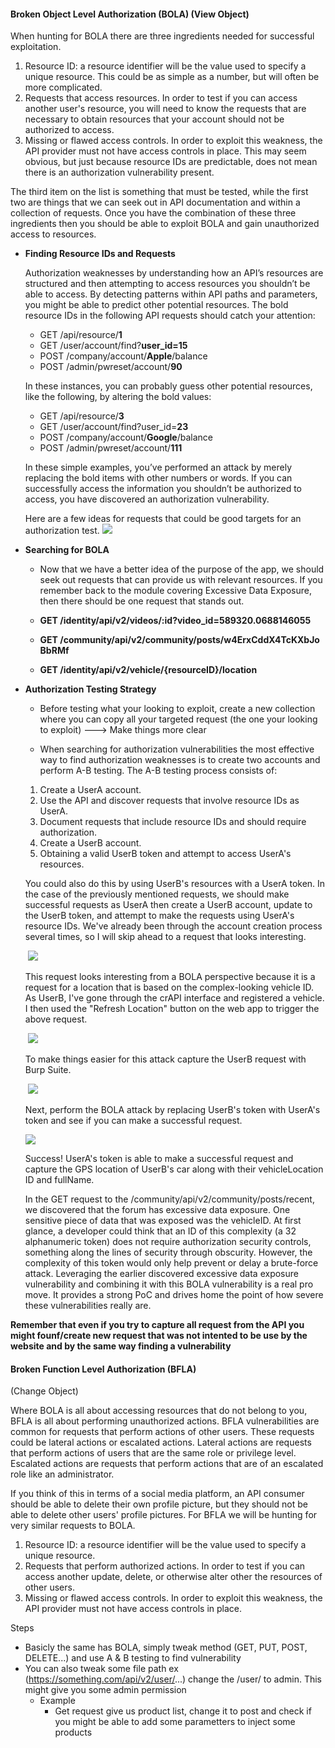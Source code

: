 
#### Broken Object Level Authorization (BOLA) (View Object)

When hunting for BOLA there are three ingredients needed for successful exploitation.

1.  Resource ID: a resource identifier will be the value used to specify a unique resource. This could be as simple as a number, but will often be more complicated.
2.  Requests that access resources. In order to test if you can access another user's resource, you will need to know the requests that are necessary to obtain resources that your account should not be authorized to access.
3.  Missing or flawed access controls. In order to exploit this weakness, the API provider must not have access controls in place. This may seem obvious, but just because resource IDs are predictable, does not mean there is an authorization vulnerability present.

The third item on the list is something that must be tested, while the first two are things that we can seek out in API documentation and within a collection of requests. Once you have the combination of these three ingredients then you should be able to exploit BOLA and gain unauthorized access to resources. 

- **Finding Resource IDs and Requests**

	Authorization weaknesses by understanding how an API’s resources are structured and then attempting to access resources you shouldn’t be able to access. By detecting patterns within API paths and parameters, you might be able to predict other potential resources. The bold resource IDs in the following API requests should catch your attention:

	-   GET /api/resource/**1**
	-   GET /user/account/find?**user_id=15**
	-   POST /company/account/**Apple**/balance
	-   POST /admin/pwreset/account/**90**

	In these instances, you can probably guess other potential resources, like the following, by altering the bold values:

	-   GET /api/resource/**3**
	-   GET /user/account/find?user_id=**23**
	-   POST /company/account/**Google**/balance
	-   POST /admin/pwreset/account/**111**

	In these simple examples, you’ve performed an attack by merely replacing the bold items with other numbers or words. If you can successfully access the information you shouldn’t be authorized to access, you have discovered an authorization vulnerability.

	Here are a few ideas for requests that could be good targets for an authorization test.
	![](https://kajabi-storefronts-production.kajabi-cdn.com/kajabi-storefronts-production/site/2147573912/products/expdzRMeT7oYzCVtiZAC_Authz3.PNG)

- **Searching for BOLA**
	- Now that we have a better idea of the purpose of the app, we should seek out requests that can provide us with relevant resources. If you remember back to the module covering Excessive Data Exposure, then there should be one request that stands out.

	-   **GET /identity/api/v2/videos/:id?video_id=589320.0688146055**
	-   **GET /community/api/v2/community/posts/w4ErxCddX4TcKXbJoBbRMf**
	-   **GET /identity/api/v2/vehicle/{resourceID}/location**

- **Authorization Testing Strategy**
	- Before testing what your looking to exploit, create a new collection where you can copy all your targeted request (the one your looking to exploit) ---> Make things more clear
	
	- When searching for authorization vulnerabilities the most effective way to find authorization weaknesses is to create two accounts and perform A-B testing. The A-B testing process consists of:

	1.  Create a UserA account.
	2.  Use the API and discover requests that involve resource IDs as UserA.
	3.  Document requests that include resource IDs and should require authorization.
	4.  Create a UserB account.
	5.  Obtaining a valid UserB token and attempt to access UserA's resources.

	You could also do this by using UserB's resources with a UserA token. In the case of the previously mentioned requests, we should make successful requests as UserA then create a UserB account, update to the UserB token, and attempt to make the requests using UserA's resource IDs. We've already been through the account creation process several times, so I will skip ahead to a request that looks interesting.
	
	 ![](https://kajabi-storefronts-production.kajabi-cdn.com/kajabi-storefronts-production/site/2147573912/products/Cw2hcLuT4a9xb7aSzjXw_Authz5.PNG)

	This request looks interesting from a BOLA perspective because it is a request for a location that is based on the complex-looking vehicle ID. As UserB, I've gone through the crAPI interface and registered a vehicle. I then used the "Refresh Location" button on the web app to trigger the above request.

	 ![](https://kajabi-storefronts-production.kajabi-cdn.com/kajabi-storefronts-production/site/2147573912/products/J1eeUJyqS3mi2l0G1IXU_Authz6.PNG)

	To make things easier for this attack capture the UserB request with Burp Suite. 

	 ![](https://kajabi-storefronts-production.kajabi-cdn.com/kajabi-storefronts-production/site/2147573912/products/OSrAuKbdTm68zifCUqvn_Authz7.PNG)

	Next, perform the BOLA attack by replacing UserB's token with UserA's token and see if you can make a successful request. 

	![](https://kajabi-storefronts-production.kajabi-cdn.com/kajabi-storefronts-production/site/2147573912/products/w4M6Wsu0Rm9XXNjTFHMr_Authz8.PNG)

	Success! UserA's token is able to make a successful request and capture the GPS location of UserB's car along with their vehicleLocation ID and fullName.

	In the GET request to the /community/api/v2/community/posts/recent, we discovered that the forum has excessive data exposure. One sensitive piece of data that was exposed was the vehicleID. At first glance, a developer could think that an ID of this complexity (a 32 alphanumeric token) does not require authorization security controls, something along the lines of security through obscurity. However, the complexity of this token would only help prevent or delay a brute-force attack. Leveraging the earlier discovered excessive data exposure vulnerability and combining it with this BOLA vulnerability is a real pro move. It provides a strong PoC and drives home the point of how severe these vulnerabilities really are. 

**Remember that even if you try to capture all request from the API you might founf/create new request that was not intented to be use by the website and by the same way finding a vulnerability**

#### Broken Function Level Authorization (BFLA)
(Change Object)

Where BOLA is all about accessing resources that do not belong to you, BFLA is all about performing unauthorized actions. BFLA vulnerabilities are common for requests that perform actions of other users. These requests could be lateral actions or escalated actions. Lateral actions are requests that perform actions of users that are the same role or privilege level. Escalated actions are requests that perform actions that are of an escalated role like an administrator.

If you think of this in terms of a social media platform, an API consumer should be able to delete their own profile picture, but they should not be able to delete other users' profile pictures. For BFLA we will be hunting for very similar requests to BOLA.

1.  Resource ID: a resource identifier will be the value used to specify a unique resource. 
2.  Requests that perform authorized actions. In order to test if you can access another update, delete, or otherwise alter other the resources of other users.
3.  Missing or flawed access controls. In order to exploit this weakness, the API provider must not have access controls in place.

Steps
- Basicly the same has BOLA, simply tweak method (GET, PUT, POST, DELETE...) and use A & B testing to find vulnerability
- You can also tweak some file path ex (https://something.com/api/v2/user/...) change the /user/ to admin. This might give you some admin permission
	- Example
		- Get request give us product list, change it to post and check if you might be able to add some parametters to inject some products
